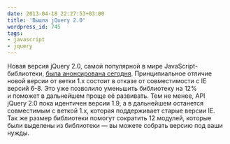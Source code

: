 ```yaml
---
date: 2013-04-18 22:27:53+03:00
title: 'Вышла jQuery 2.0'
wordpress_id: 745
tags:
- javascript
- jquery
---
```


Новая версия jQuery 2.0, самой популярной в мире JavaScript-библиотеки, [была анонсирована сегодня][1]. Принципиальное отличие новой версии от ветки 1.x состоит в отказе от совместимости с IE версий 6-8. Это уже позволило уменьшить библиотеку на 12% и поможет в дальнейшем проще её развивать. Тем не менее, API jQuery 2.0 пока идентичен версии 1.9, а в дальнейшем останется совместимым с веткой 1.x, которая поддерживает старые версии IE. Так же размер библиотеки помогут сократить 12 модулей, которые были выделены из библиотеки — вы можете собрать версию под ваши нужды.

[1]: http://blog.jquery.com/2013/04/18/jquery-2-0-released/
